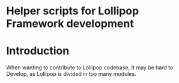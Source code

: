 Helper scripts for Lollipop Framework development
====================================================

# Introduction

When wanting to contribute to Lollipop codebase, It may be hard to Develop, as Lollipop is divided in too many modules.